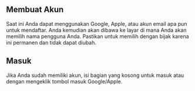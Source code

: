 ## Membuat Akun

Saat ini Anda dapat menggunakan Google, Apple, atau akun email apa pun untuk mendaftar.
Anda kemudian akan dibawa ke layar di mana Anda akan memilih nama pengguna Anda. Pastikan untuk memilih dengan bijak karena ini permanen dan tidak dapat diubah.

## Masuk


Jika Anda sudah memiliki akun, isi bagian yang kosong untuk masuk atau dengan mengeklik tombol masuk Google/Apple.
